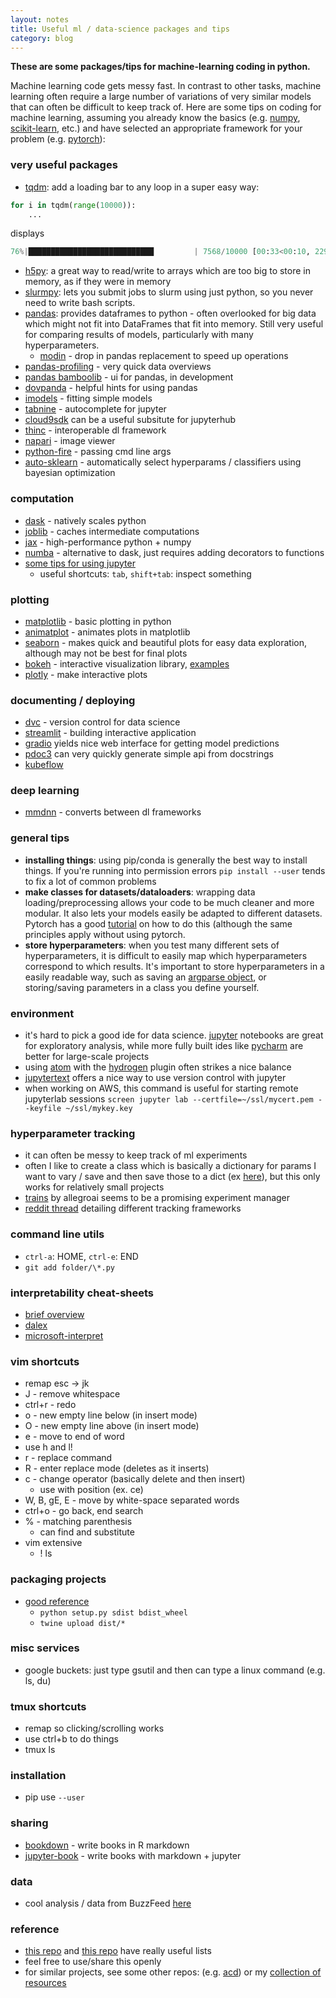 ```yaml
---
layout: notes
title: Useful ml / data-science packages and tips
category: blog
---
```


**These are some packages/tips for machine-learning coding in python.**

Machine learning code gets messy fast. In contrast to other tasks, machine learning often require a large number of variations of very similar models that can often be difficult to keep track of. Here are some tips on coding for machine learning, assuming you already know the basics (e.g. [numpy](http://www.numpy.org/), [scikit-learn](https://scikit-learn.org/stable/), etc.) and have selected an appropriate framework for your problem (e.g. [pytorch](https://pytorch.org/)):

### very useful packages

- [tqdm](https://github.com/tqdm/tqdm): add a loading bar to any loop in a super easy way:

```python
for i in tqdm(range(10000)):
	...
```
displays 
```python
76%|████████████████████████████         | 7568/10000 [00:33<00:10, 229.00it/s]
```

- [h5py](http://docs.h5py.org/en/stable/): a great way to read/write to arrays which are too big to store in memory, as if they were in memory
- [slurmpy](https://github.com/brentp/slurmpy): lets you submit jobs to slurm using just python, so you never need to write bash scripts.
- [pandas](https://pandas.pydata.org/): provides dataframes to python - often overlooked for big data which might not fit into DataFrames that fit into memory. Still very useful for comparing results of models, particularly with many hyperparameters.
  - [modin](https://github.com/modin-project/modin) - drop in pandas replacement to speed up operations
- [pandas-profiling](https://github.com/pandas-profiling/pandas-profiling) - very quick data overviews
- [pandas bamboolib](https://bamboolib.8080labs.com/) - ui for pandas, in development
- [dovpanda](https://github.com/dovpanda-dev/dovpanda) - helpful hints for using pandas
- [imodels](https://github.com/csinva/imodels) - fitting simple models 
- [tabnine](https://github.com/wenmin-wu/jupyter-tabnine?utm_source=share&utm_medium=ios_app&utm_name=iossmf) - autocomplete for jupyter
- [cloud9sdk](https://github.com/c9/core) can be a useful subsitute for jupyterhub
- [thinc](https://github.com/explosion/thinc) - interoperable dl framework
- [napari](https://github.com/napari/napari) - image viewer
- [python-fire](https://github.com/google/python-fire) - passing cmd line args
- [auto-sklearn](https://github.com/automl/auto-sklearn) - automatically select hyperparams / classifiers using bayesian optimization



### computation

- [dask](https://dask.org/) - natively scales python
- [joblib](https://joblib.readthedocs.io/en/latest/) - caches intermediate computations
- [jax](https://github.com/google/jax) - high-performance python + numpy
- [numba](https://numba.pydata.org/) - alternative to dask, just requires adding decorators to functions
- [some tips for using jupyter](https://github.com/NirantK/best-of-jupyter)
  - useful shortcuts: `tab`, `shift+tab`: inspect something



### plotting

- [matplotlib](https://matplotlib.org/) - basic plotting in python
- [animatplot](https://github.com/t-makaro/animatplot) - animates plots in matplotlib
- [seaborn](https://seaborn.pydata.org/) - makes quick and beautiful plots for easy data exploration, although may not be best for final plots
- [bokeh](https://bokeh.pydata.org/en/latest/) - interactive visualization library, [examples](https://github.com/WillKoehrsen/Bokeh-Python-Visualization)  
- [plotly](https://plot.ly/python/offline/) - make interactive plots



### documenting / deploying

- [dvc](https://dvc.org/) - version control for data science
- [streamlit](https://docs.streamlit.io/) - building interactive application
- [gradio](https://github.com/gradio-app/gradio) yields nice web interface for getting model predictions
- [pdoc3](https://pypi.org/project/pdoc3/) can very quickly generate simple api from docstrings
- [kubeflow](https://www.kubeflow.org/)



### deep learning

- [mmdnn](https://github.com/microsoft/MMdnn) - converts between dl frameworks


### general tips

- **installing things**: using pip/conda is generally the best way to install things. If you're running into permission errors `pip install --user` tends to fix a lot of common problems
- **make classes for datasets/dataloaders**: wrapping data loading/preprocessing allows your code to be much cleaner and more modular. It also lets your models easily be adapted to different datasets. Pytorch has a good [tutorial](https://pytorch.org/tutorials/beginner/data_loading_tutorial.html) on how to do this (although the same principles apply without using pytorch.
- **store hyperparameters**: when you test many different sets of hyperparameters, it is difficult to easily map which hyperparameters correspond to which results. It's important to store hyperparameters in a easily readable way, such as saving an [argparse object](https://docs.python.org/3/library/argparse.html), or storing/saving parameters in a class you define yourself.


### environment

- it's hard to pick a good ide for data science. [jupyter](https://jupyter.org/) notebooks are great for exploratory analysis, while more fully built ides like [pycharm](https://www.jetbrains.com/pycharm/) are better for large-scale projects
- using [atom](https://atom.io/) with the [hydrogen](https://atom.io/packages/hydrogen) plugin often strikes a nice balance
- [jupytertext](https://github.com/mwouts/jupytext) offers a nice way to use version control with jupyter
- when working on AWS, this command is useful for starting remote jupyterlab sessions `screen jupyter lab --certfile=~/ssl/mycert.pem --keyfile ~/ssl/mykey.key`

### hyperparameter tracking

- it can often be messy to keep track of ml experiments
- often I like to create a class which is basically a dictionary for params I want to vary / save and then save those to a dict (ex [here](https://github.com/csinva/dnn-experiments/tree/master/vision_fit)), but this only works for relatively small projects
- [trains](https://github.com/allegroai/trains) by allegroai seems to be a promising experiment manager
- [reddit thread](https://www.reddit.com/r/MachineLearning/comments/bx0apm/d_how_do_you_manage_your_machine_learning/) detailing different tracking frameworks

### command line utils

- `ctrl-a`: HOME, `ctrl-e`: END
- `git add folder/\*.py`

### interpretability cheat-sheets

- [brief overview](https://csinva.io/notes/cheat_sheets/interp.svg?sanitize=True)
- [dalex](https://github.com/pbiecek/DALEX) 
- [microsoft-interpret](https://github.com/microsoft/interpret)

### vim shortcuts

- remap esc -> jk
- J - remove whitespace
- ctrl+r - redo
- o - new empty line below (in insert mode)
- O - new empty line above (in insert mode)
- e - move to end of word
- use h and l!
- r - replace command
- R - enter replace mode (deletes as it inserts)
- c - change operator (basically delete and then insert)
  - use with position (ex. ce)
- W, B, gE, E - move by white-space separated words
- ctrl+o - go back, end search
- % - matching parenthesis
  - can find and substitute
- vim extensive
  - ! ls

### packaging projects

- [good reference](https://realpython.com/pypi-publish-python-package/)
  - `python setup.py sdist bdist_wheel`
  - `twine upload dist/*`

### misc services

- google buckets: just type gsutil and then can type a linux command (e.g. ls, du)

### tmux shortcuts

- remap so clicking/scrolling works
- use ctrl+b to do things
- tmux ls

### installation

- pip use `--user`

### sharing

- [bookdown](https://bookdown.org/) - write books in R markdown
- [jupyter-book](https://jupyterbook.org/intro.html) - write books with markdown + jupyter

### data

- cool analysis / data from BuzzFeed [here](https://github.com/BuzzFeedNews/everything)

### reference

- [this repo](https://raw.githubusercontent.com/r0f1/datascience/master/README.md) and [this repo](https://github.com/r0f1/datascience) have really useful lists
- feel free to use/share this openly
- for similar projects, see some other repos: (e.g. [acd](https://github.com/csinva/acd)) or my [collection of resources](https://csinva.github.io/)
